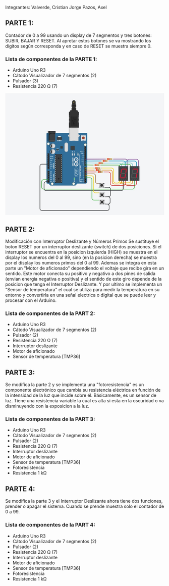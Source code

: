 Integrantes:
Valverde, Cristian Jorge
Pazos, Axel

<h2>PARTE 1:</h2>
<p>Contador de 0 a 99 usando un display de 7 segmentos y tres botones: SUBIR, BAJAR Y RESET. Al apretar estos botones se va mostrando los dígitos según corresponda y en caso de RESET se muestra siempre 0.</p>
<h3>Lista de componentes de la PARTE 1:</h3>
<ul>
    <li>Arduino Uno R3</li>
    <li>Cátodo Visualizador de 7 segmentos (2)</li>
    <li>Pulsador (3)</li>
    <li>Resistencia 220 Ω (7)</li>
</ul>

![Contador de 0 a 99](https://github.com/valverdecristian/proyecto_primerparcial_spd/blob/main/1raParteTP.jpg)


<h2>PARTE 2:</h2>
<p>Modificación con Interruptor Deslizante y Números Primos
Se sustituye el boton RESET por un interruptor deslizante (switch) de dos posiciones. Si el interruptor se encuentra en la posicion izquierda (HIGH) se muestra en el display los numeros del 0 al 99, sino (en la posicion derecha) se muestra por el display los numeros primos del 0 al 99.
Ademas se integra en esta parte un "Motor de aficionado" dependiendo el voltaje que recibe gira en un sentido. Este motor conecta su positivo y negativo a dos pines de salida (envian energia negativa o positiva) y el sentido de este giro depende de la posicion que tenga el Interruptor Deslizante.
Y por ultimo se implementa un "Sensor de temperatura" el cual se utiliza para medir la temperatura en su entorno y convertirla en una señal electrica o digital que se puede leer y procesar con el Arduino.</p>

<h3>Lista de componentes de la PART 2:</h3>
<ul>
    <li>Arduino Uno R3</li>
    <li>Cátodo Visualizador de 7 segmentos (2)</li>
    <li>Pulsador (2)</li>
    <li>Resistencia 220 Ω (7)</li>
    <li>Interruptor deslizante</li>
    <li>Motor de aficionado</li>
    <li>Sensor de temperatura [TMP36]</li>
</ul>


<h2>PARTE 3:</h2>
<p>Se modifica la parte 2 y se implementa una "fotoresistencia" es un componente electrónico que cambia su resistencia eléctrica en función de la intensidad de la luz que incide sobre él. Básicamente, es un sensor de luz. Tiene una resistencia variable la cual es alta si esta en la oscuridad o va disminuyendo con la exposicion a la luz.</p>

<h3>Lista de componentes de la PART 3:</h3>
<ul>
    <li>Arduino Uno R3</li>
    <li>Cátodo Visualizador de 7 segmentos (2)</li>
    <li>Pulsador (2)</li>
    <li>Resistencia 220 Ω (7)</li>
    <li>Interruptor deslizante</li>
    <li>Motor de aficionado</li>
    <li>Sensor de temperatura [TMP36]</li>
    <li>Fotoresistencia</li>
    <li>Resistencia 1 kΩ</li>
</ul>


<h2>PARTE 4:</h2>
<p>Se modifica la parte 3 y el Interruptor Deslizante ahora tiene dos funciones, prender o apagar el sistema. Cuando se prende muestra solo el contador de 0 a 99.</p>

<h3>Lista de componentes de la PART 4:</h3>
<ul>
    <li>Arduino Uno R3</li>
    <li>Cátodo Visualizador de 7 segmentos (2)</li>
    <li>Pulsador (2)</li>
    <li>Resistencia 220 Ω (7)</li>
    <li>Interruptor deslizante</li>
    <li>Motor de aficionado</li>
    <li>Sensor de temperatura [TMP36]</li>
    <li>Fotoresistencia</li>
    <li>Resistencia 1 kΩ</li>
</ul>

